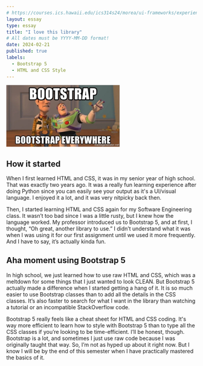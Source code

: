 ```yaml
---
# https://courses.ics.hawaii.edu/ics314s24/morea/ui-frameworks/experience-ui-frameworks-technical-essay.html
layout: essay
type: essay
title: "I love this library"
# All dates must be YYYY-MM-DD format!
date: 2024-02-21
published: true
labels:
  - Bootstrap 5
  - HTML and CSS Style
---
```


<pre><img width="300px" src="../img/bootstrap-bootstrap-everywhere.jpg"></pre>

## How it started
When I first learned HTML and CSS, it was in my senior year of high school. That was exactly two years ago. It was a really fun learning experience after doing Python since you can easily see your output as it's a UI/visual language. I enjoyed it a lot, and it was very nitpicky back then. 

Then, I started learning HTML and CSS again for my Software Engineering class. It wasn’t too bad since I was a little rusty, but I knew how the language worked. My professor introduced us to Bootstrap 5, and at first, I thought, “Oh great, another library to use.” I didn’t understand what it was when I was using it for our first assignment until we used it more frequently. And I have to say, it’s actually kinda fun.

## Aha moment using Bootstrap 5
In high school, we just learned how to use raw HTML and CSS, which was a meltdown for some things that I just wanted to look CLEAN. But Bootstrap 5 actually made a difference when I started getting a hang of it. It is so much easier to use Bootstrap classes than to add all the details in the CSS classes. It’s also faster to search for what I want in the library than watching a tutorial or an incompatible StackOverflow code. 

Bootstrap 5 really feels like a cheat sheet for HTML and CSS coding. It's way more efficient to learn how to style with Bootstrap 5 than to type all the CSS classes if you’re looking to be time-efficient. I’ll be honest, though. Bootstrap is a lot, and sometimes I just use raw code because I was originally taught that way. So, I’m not as hyped up about it right now. But I know I will be by the end of this semester when I have practically mastered the basics of it. 
